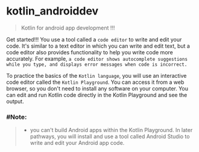 
# kotlin_androiddev
> Kotlin for android app development !!!

Get started!!!
You use a tool called a ```code editor``` to write and edit your code. It's similar to a text editor in which you can write and edit text, but a code editor also provides functionality to help you write code more accurately. 
For example, 
```a code editor shows autocomplete suggestions while you type, and displays error messages when code is incorrect.```

To practice the basics of the ```Kotlin language```, you will use an interactive code editor called the ```Kotlin Playground```. You can access it from a web browser, so you don't need to install any software on your computer. You can edit and run Kotlin code directly in the Kotlin Playground and see the output.

### #Note:
> * you can't build Android apps within the Kotlin Playground. In later pathways, you will install and use a tool called Android Studio to write and edit your Android app code.

